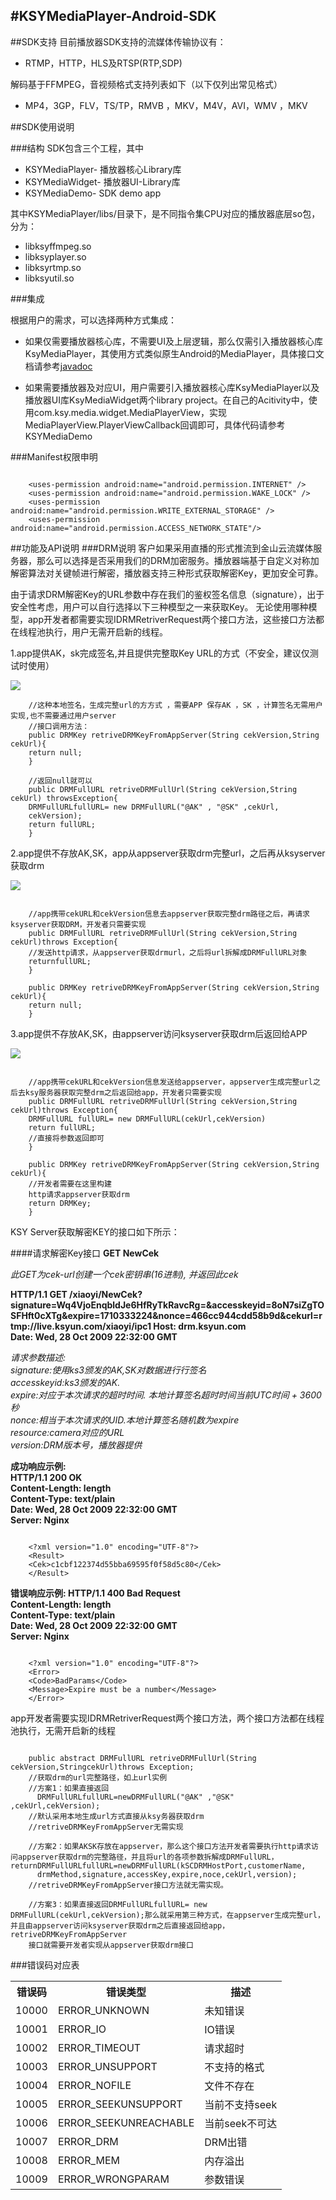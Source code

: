 #KSYMediaPlayer-Android-SDK
---
##SDK支持
目前播放器SDK支持的流媒体传输协议有：

* RTMP，HTTP，HLS及RTSP(RTP,SDP)

解码基于FFMPEG，音视频格式支持列表如下（以下仅列出常见格式）

* MP4，3GP，FLV，TS/TP，RMVB ，MKV，M4V，AVI，WMV ，MKV

##SDK使用说明 

###结构
SDK包含三个工程，其中

* KSYMediaPlayer- 播放器核心Library库
* KSYMediaWidget- 播放器UI-Library库
* KSYMediaDemo- SDK demo app

其中KSYMediaPlayer/libs/目录下，是不同指令集CPU对应的播放器底层so包，分为：

* libksyffmpeg.so
* libksyplayer.so
* libksyrtmp.so
* libksyutil.so

###集成

根据用户的需求，可以选择两种方式集成：

* 如果仅需要播放器核心库，不需要UI及上层逻辑，那么仅需引入播放器核心库KsyMediaPlayer，其使用方式类似原生Android的MediaPlayer，具体接口文档请参考[javadoc](http://ks3.ksyun.com/doc/index.html)

* 如果需要播放器及对应UI，用户需要引入播放器核心库KsyMediaPlayer以及播放器UI库KsyMediaWidget两个library project。在自己的Acitivity中，使用com.ksy.media.widget.MediaPlayerView，实现MediaPlayerView.PlayerViewCallback回调即可，具体代码请参考KSYMediaDemo

###Manifest权限申明

```

	<uses-permission android:name="android.permission.INTERNET" />
    <uses-permission android:name="android.permission.WAKE_LOCK" />
    <uses-permission android:name="android.permission.WRITE_EXTERNAL_STORAGE" />
    <uses-permission android:name="android.permission.ACCESS_NETWORK_STATE"/> 

```

##功能及API说明
###DRM说明
客户如果采用直播的形式推流到金山云流媒体服务器，那么可以选择是否采用我们的DRM加密服务。播放器端基于自定义对称加解密算法对关键帧进行解密，播放器支持三种形式获取解密Key，更加安全可靠。

由于请求DRM解密Key的URL参数中存在我们的鉴权签名信息（signature），出于安全性考虑，用户可以自行选择以下三种模型之一来获取Key。
无论使用哪种模型，app开发者都需要实现IDRMRetriverRequest两个接口⽅法，这些接⼝⽅法都在线程池执行，用户无需开启新的线程。

1.app提供AK，sk完成签名,并且提供完整取Key URL的方式（不安全，建议仅测试时使用）

![](http://eflakee.kssws.ks-cdn.com/drm01.png)


```
	//这种本地签名，生成完整url的⽅方式 ，需要APP 保存AK ，SK ，计算签名无需用户实现,也不需要通过用户server
	//接口调用方法：
	public DRMKey retriveDRMKeyFromAppServer(String cekVersion,String cekUrl){
	return null;
	}
	
	//返回null就可以
	public DRMFullURL retriveDRMFullUrl(String cekVersion,String cekUrl) throwsException{
	DRMFullURLfullURL= new DRMFullURL("@AK" , "@SK" ,cekUrl,
	cekVersion);
	return fullURL;
	}

```

2.app提供不存放AK,SK，app从appserver获取drm完整url，之后再从ksyserver获取drm

![](http://eflakee.kssws.ks-cdn.com/drm02.png)

```

	//app携带cekURL和cekVersion信息去appserver获取完整drm路径之后，再请求ksyserver获取DRM，开发者只需要实现
	public DRMFullURL retriveDRMFullUrl(String cekVersion,String cekUrl)throws Exception{
	//发送http请求，从appserver获取drmurl，之后将url拆解成DRMFullURL对象
	returnfullURL;
	}

	public DRMKey retriveDRMKeyFromAppServer(String cekVersion,String cekUrl){
	return null;
	}

```

3.app提供不存放AK,SK，由appserver访问ksyserver获取drm后返回给APP

![](http://eflakee.kssws.ks-cdn.com/drm03.png)

```

	//app携带cekURL和cekVersion信息发送给appserver，appserver生成完整url之后去ksy服务器获取完整drm之后返回给app，开发者只需要实现
	public DRMFullURL retriveDRMFullUrl(String cekVersion,String cekUrl)throws Exception{
	DRMFullURL fullURL= new DRMFullURL(cekUrl,cekVersion)
	return fullURL;
	//直接将参数返回即可
	}
	
	public DRMKey retriveDRMKeyFromAppServer(String cekVersion,String cekUrl){
	//开发者需要在这里构建
	http请求appserver获取drm
	return DRMKey;
	}

```

KSY Server获取解密KEY的接口如下所示：

####请求解密Key接口
**GET NewCek**

*此GET为cek-url创建一个cek密钥串(16进制), 并返回此cek*

**HTTP/1.1  GET /xiaoyi/NewCek?signature=Wq4VjoEnqbldJe6HfRyTkRavcRg=&accesskeyid=8oN7siZgTOSFHft0cXTg&expire=1710333224&nonce=466cc944cdd58b9d&cekurl=rtmp://live.ksyun.com/xiaoyi/ipc1
Host: drm.ksyun.com </br>
Date: Wed, 28 Oct 2009 22:32:00 GMT**


*请求参数描述:</br>
signature:使用ks3颁发的AK,SK对数据进⾏行签名</br>
accesskeyid:ks3颁发的AK.</br>
expire:对应于本次请求的超时时间. 本地计算签名超时时间当前UTC时间 + 3600秒</br>
nonce:相当于本次请求的UID.本地计算签名随机数为expire</br>
resource:camera对应的URL</br>
version:DRM版本号，播放器提供</br>*


**成功响应示例:</br>
HTTP/1.1 200 OK </br>
Content-Length: length </br>
Content-Type: text/plain </br>
Date: Wed, 28 Oct 2009 22:32:00 GMT </br>
Server: Nginx </br>**

```

	<?xml version="1.0" encoding="UTF-8"?> 
	<Result> 
	<Cek>c1cbf122374d55bba69595f0f58d5c80</Cek> 
	</Result>

```


**错误响应示例:
HTTP/1.1 400 Bad Request </br>
Content-Length: length </br>
Content-Type: text/plain </br>
Date: Wed, 28 Oct 2009 22:32:00 GMT </br>
Server: Nginx </br>**

```

	<?xml version="1.0" encoding="UTF-8"?>
	<Error> 
	<Code>BadParams</Code>
	<Message>Expire must be a number</Message>
	</Error>

```

app开发者需要实现IDRMRetriverRequest两个接口方法，两个接口方法都在线程池执行，无需开启新的线程

```

	public abstract DRMFullURL retriveDRMFullUrl(String cekVersion,StringcekUrl)throws Exception;
	//获取drm的url完整路径，如上url实例
	//方案1：如果直接返回
	  DRMFullURLfullURL=newDRMFullURL("@AK" ,"@SK" ,cekUrl,cekVersion);
    //默认采⽤本地⽣成url⽅式直接从ksy务器获取drm 	
	//retriveDRMKeyFromAppServer无需实现
	
	//方案2：如果AKSK存放在appserver，那么这个接口方法开发者需要执行http请求访问appserver获取drm的完整路径，并且将url的各项参数拆解成DRMFullURL，returnDRMFullURLfullURL=newDRMFullURL(kSCDRMHostPort,customerName,
	  drmMethod,signature,accessKey,expire,noce,cekUrl,version);
	//retriveDRMKeyFromAppServer接口方法就无需实现。

	//方案3：如果直接返回DRMFullURLfullURL= new DRMFullURL(cekUrl,cekVersion);那么就采用第三种方式，在appserver生成完整url，并且由appserver访问ksyserver获取drm之后直接返回给app，retriveDRMKeyFromAppServer
	接口就需要开发者实现从appserver获取drm接口

```

###错误码对应表
<table>
  <tr>
    <th>错误码</th>
    <th>错误类型</th>
    <th>描述</th>
  </tr>
  <tr>
    <td>10000</td>
    <td>ERROR_UNKNOWN</td>
    <td>未知错误</td>
  </tr>
  <tr>
    <td>10001</td>
    <td>ERROR_IO</td>
    <td>IO错误</td>
  </tr>
  <tr>
    <td>10002</td>
    <td>ERROR_TIMEOUT</td>
    <td>请求超时</td>
  </tr>
 <tr>
    <td>10003</td>
    <td>ERROR_UNSUPPORT</td>
    <td>不支持的格式</td>
  </tr>
 <tr>
    <td>10004</td>
    <td>ERROR_NOFILE</td>
    <td>文件不存在</td>
  </tr>
 <tr>
    <td>10005</td>
    <td>ERROR_SEEKUNSUPPORT</td>
    <td>当前不支持seek</td>
  </tr>
 <tr>
    <td>10006</td>
    <td>ERROR_SEEKUNREACHABLE</td>
    <td>当前seek不可达</td>
  </tr>
 <tr>
    <td>10007</td>
    <td>ERROR_DRM</td>
    <td>DRM出错</td>
  </tr>
 <tr>
    <td>10008</td>
    <td>ERROR_MEM</td>
    <td>内存溢出</td>
  </tr> 
<tr>
    <td>10009</td>
    <td>ERROR_WRONGPARAM</td>
    <td>参数错误</td>
  </tr>
</table>
